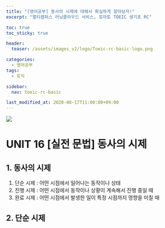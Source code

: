```yaml
---
title: "[영어공부] 동사의 시제에 대해서 확실하게 알아보자!"
excerpt: "멀티캠퍼스 러닝클라우드 서비스, 토마토 TOEIC 생기초 RC"

toc: true
toc_sticky: true

header:
  teaser: /assets/images_v2/logo/Toeic-rc-basic-logo.png

categories:
  - 영어공부
tags:
  - 토익

sidebar:
  nav: toeic-rc-basic

last_modified_at: 2020-08-17T11:00:00+09:00
---
```

![](https://eliotjang.github.io/assets/images_v2/logo/Toeic-rc-basic-logo.png)

# UNIT 16 [실전 문법] 동사의 시제

## 1. 동사의 시제

1) 단순 시제 : 어떤 시점에서 일어나는 동작이나 상태  
2) 진행 시제 : 어떤 시점에서 동작이나 상황이 계속해서 진행 중일 때  
3) 완료 시제 : 어떤 시점에서 발생한 일이 특정 시점까지 영향을 미칠 때

## 2. 단순 시제

